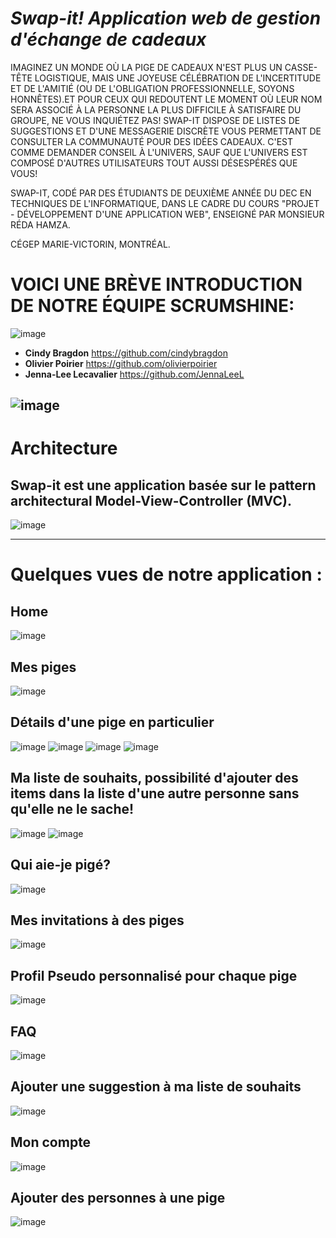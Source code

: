 # *Swap-it! Application web de gestion d'échange de cadeaux*
IMAGINEZ UN MONDE OÙ LA PIGE DE CADEAUX N'EST PLUS UN CASSE-TÊTE LOGISTIQUE, MAIS UNE JOYEUSE CÉLÉBRATION DE L'INCERTITUDE ET DE L'AMITIÉ (OU DE L'OBLIGATION PROFESSIONNELLE, SOYONS HONNÊTES).ET POUR CEUX QUI REDOUTENT LE MOMENT OÙ LEUR NOM SERA ASSOCIÉ À LA PERSONNE LA PLUS DIFFICILE À SATISFAIRE DU GROUPE, NE VOUS INQUIÉTEZ PAS! SWAP-IT DISPOSE DE LISTES DE SUGGESTIONS ET D'UNE MESSAGERIE DISCRÈTE VOUS PERMETTANT DE CONSULTER LA COMMUNAUTÉ POUR DES IDÉES CADEAUX. C'EST COMME DEMANDER CONSEIL À L'UNIVERS, SAUF QUE L'UNIVERS EST COMPOSÉ D'AUTRES UTILISATEURS TOUT AUSSI DÉSESPÉRÉS QUE VOUS!

SWAP-IT, CODÉ PAR DES ÉTUDIANTS DE DEUXIÈME ANNÉE DU DEC EN TECHNIQUES DE L'INFORMATIQUE, DANS LE CADRE DU COURS "PROJET - DÉVELOPPEMENT D'UNE APPLICATION WEB", ENSEIGNÉ PAR MONSIEUR RÉDA HAMZA.

CÉGEP MARIE-VICTORIN, MONTRÉAL.

# VOICI UNE BRÈVE INTRODUCTION DE NOTRE ÉQUIPE SCRUMSHINE:

![image](https://github.com/cindybragdon/swap-it/assets/111932725/c71b87b4-24e9-47ae-8237-0bcb999a7315)


- **Cindy Bragdon** https://github.com/cindybragdon
- **Olivier Poirier** https://github.com/olivierpoirier
- **Jenna-Lee Lecavalier** https://github.com/JennaLeeL

![image](https://github.com/cindybragdon/swap-it/assets/111932725/b39d7e51-6cea-4a63-abc9-c5565f52e028)
---

# Architecture 

## Swap-it est une application basée sur le pattern architectural Model-View-Controller (MVC). 
![image](https://github.com/cindybragdon/swap-it/assets/111932725/a1a62d4d-c59f-4807-a41b-fb3bfc964592)

---

# Quelques vues de notre application : 

## Home
![image](https://github.com/cindybragdon/swap-it/assets/111932725/724e849a-ff32-4e60-ac52-83cfd429e2f2)

## Mes piges
![image](https://github.com/cindybragdon/swap-it/assets/111932725/84c38f14-f8e5-41e7-9c0e-f14b6c4d1126)

## Détails d'une pige en particulier 
![image](https://github.com/cindybragdon/swap-it/assets/111932725/0178ef2d-9c43-4bab-8874-be54308aefbd)
![image](https://github.com/cindybragdon/swap-it/assets/111932725/a05bb5d0-46ed-4f40-a2a7-0d61a8e07730)
![image](https://github.com/cindybragdon/swap-it/assets/111932725/fd49a45a-594a-4211-946a-7755f004b4b0)
![image](https://github.com/cindybragdon/swap-it/assets/111932725/07bea0ce-9a54-4354-99e2-593f8876a541)

## Ma liste de souhaits, possibilité d'ajouter des items dans la liste d'une autre personne sans qu'elle ne le sache!
![image](https://github.com/cindybragdon/swap-it/assets/111932725/2aa03cb1-f9fe-4957-bda9-c742d91806d3)
![image](https://github.com/cindybragdon/swap-it/assets/111932725/07315fdf-f3f4-41d3-a1e6-d840d5684e80)

## Qui aie-je pigé?
![image](https://github.com/cindybragdon/swap-it/assets/111932725/8e28367f-8434-49cb-b432-5af72fb51085)

## Mes invitations à des piges
![image](https://github.com/cindybragdon/swap-it/assets/111932725/c77c0ede-de5f-4f00-b8f8-a958564ce7d4)

## Profil Pseudo personnalisé pour chaque pige
![image](https://github.com/cindybragdon/swap-it/assets/111932725/9c45cdc6-3885-45c3-a65c-e384e48875d0)

## FAQ
![image](https://github.com/cindybragdon/swap-it/assets/111932725/23803623-e919-4d99-9579-19874e393b40)

## Ajouter une suggestion à ma liste de souhaits
![image](https://github.com/cindybragdon/swap-it/assets/111932725/bc607598-cdbb-4e0d-b1a6-82c7102a80fe)

## Mon compte
![image](https://github.com/cindybragdon/swap-it/assets/111932725/7c0e32d2-bdab-4ffe-9fea-d16f12c97118)

## Ajouter des personnes à une pige 
![image](https://github.com/cindybragdon/swap-it/assets/111932725/5f5d2409-7c6c-4742-97a3-bebe53ead330)

